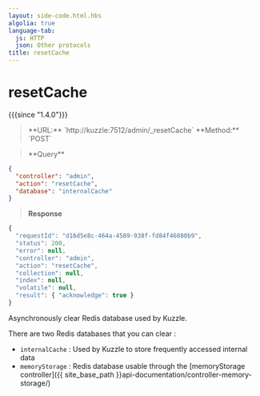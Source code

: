 ```yaml
---
layout: side-code.html.hbs
algolia: true
language-tab:
  js: HTTP
  json: Other protocols
title: resetCache
---
```


# resetCache

{{{since "1.4.0"}}}


<blockquote class="js">
<p>
**URL:** `http://kuzzle:7512/admin/_resetCache`  
**Method:** `POST`
</p>
</blockquote>

<blockquote class="json">
<p>
**Query**
</p>
</blockquote>


```json
{
  "controller": "admin",
  "action": "resetCache",
  "database": "internalCache"
}
```

>**Response**

```javascript
{
  "requestId": "d16d5e8c-464a-4589-938f-fd84f46080b9",
  "status": 200,
  "error": null,
  "controller": "admin",
  "action": "resetCache",
  "collection": null,
  "index": null,
  "volatile": null,
  "result": { "acknowledge": true }
}
```

Asynchronously clear Redis database used by Kuzzle.  

There are two Redis databases that you can clear :
 - `internalCache` : Used by Kuzzle to store frequently accessed internal data
 - `memoryStorage` : Redis database usable through the [memoryStorage controller]({{ site_base_path }}api-documentation/controller-memory-storage/)
